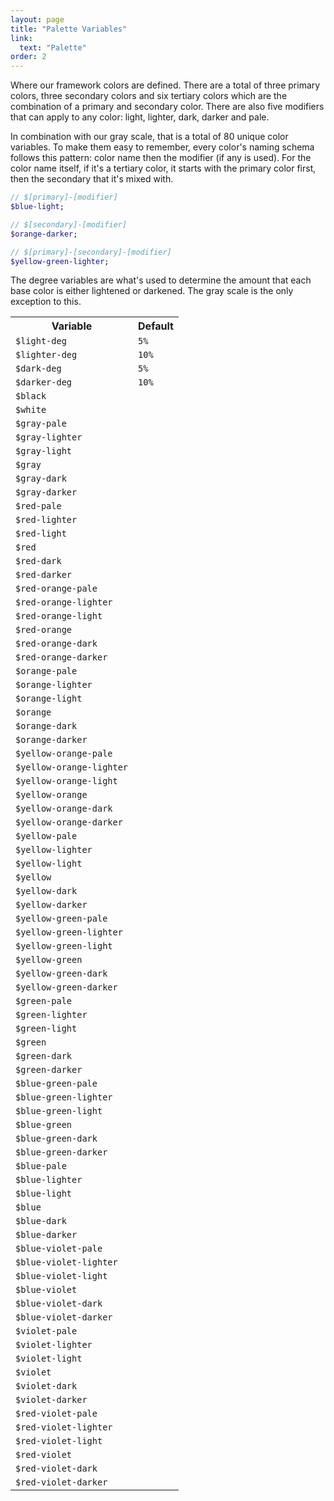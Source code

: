 ```yaml
---
layout: page
title: "Palette Variables"
link:
  text: "Palette"
order: 2
---
```


Where our framework colors are defined. There are a total of three primary colors, three secondary colors and six tertiary colors which are the combination of a primary and secondary color. There are also five modifiers that can apply to any color: light, lighter, dark, darker and pale.

In combination with our gray scale, that is a total of 80 unique color variables. To make them easy to remember, every color's naming schema follows this pattern: color name then the modifier (if any is used). For the color name itself, if it's a tertiary color, it starts with the primary color first, then the secondary that it's mixed with.

```scss
// $[primary]-[modifier]
$blue-light;

// $[secondary]-[modifier]
$orange-darker;

// $[primary]-[secondary]-[modifier]
$yellow-green-lighter;
```

The degree variables are what's used to determine the amount that each base color is either lightened or darkened. The gray scale is the only exception to this.

<table class="table table-docs">
  <tr>
    <th>Variable</th>
    <th>Default</th>
  </tr>
  <tr>
    <td><code>$light-deg</code></td>
    <td><code>5%</code></td>
  </tr>
  <tr>
    <td><code>$lighter-deg</code></td>
    <td><code>10%</code></td>
  </tr>
  <tr>
    <td><code>$dark-deg</code></td>
    <td><code>5%</code></td>
  </tr>
  <tr>
    <td><code>$darker-deg</code></td>
    <td><code>10%</code></td>
  </tr>

  <tr>
    <td><code>$black</code></td>
    <td>
      <div class="swatch-wrap">
        <span class="swatch swatch-black"></span>
      </div>
    </td>
  </tr>
  <tr>
    <td><code>$white</code></td>
    <td>
      <div class="swatch-wrap">
        <span class="swatch swatch-white"></span>
      </div>
    </td>
  </tr>

  <!-- Gray -->
  <tr>
    <td><code>$gray-pale</code></td>
    <td>
      <div class="swatch-wrap">
        <span class="swatch swatch-gray-pale"></span>
      </div>
    </td>
  </tr>
  <tr>
    <td><code>$gray-lighter</code></td>
    <td>
      <div class="swatch-wrap">
        <span class="swatch swatch-gray-lighter"></span>
      </div>
    </td>
  </tr>
  <tr>
    <td><code>$gray-light</code></td>
    <td>
      <div class="swatch-wrap">
        <span class="swatch swatch-gray-light"></span>
      </div>
    </td>
  </tr>
  <tr>
    <td><code>$gray</code></td>
    <td>
      <div class="swatch-wrap">
        <span class="swatch swatch-gray"></span>
      </div>
    </td>
  </tr>
  <tr>
    <td><code>$gray-dark</code></td>
    <td>
      <div class="swatch-wrap">
        <span class="swatch swatch-gray-dark"></span>
      </div>
    </td>
  </tr>
  <tr>
    <td><code>$gray-darker</code></td>
    <td>
      <div class="swatch-wrap">
        <span class="swatch swatch-gray-darker"></span>
      </div>
    </td>
  </tr>

  <!-- Red -->
  <tr>
    <td><code>$red-pale</code></td>
    <td>
      <div class="swatch-wrap">
        <span class="swatch swatch-red-pale"></span>
      </div>
    </td>
  </tr>
  <tr>
    <td><code>$red-lighter</code></td>
    <td>
      <div class="swatch-wrap">
        <span class="swatch swatch-red-lighter"></span>
      </div>
    </td>
  </tr>
  <tr>
    <td><code>$red-light</code></td>
    <td>
      <div class="swatch-wrap">
        <span class="swatch swatch-red-light"></span>
      </div>
    </td>
  </tr>
  <tr>
    <td><code>$red</code></td>
    <td>
      <div class="swatch-wrap">
        <span class="swatch swatch-red"></span>
      </div>
    </td>
  </tr>
  <tr>
    <td><code>$red-dark</code></td>
    <td>
      <div class="swatch-wrap">
        <span class="swatch swatch-red-dark"></span>
      </div>
    </td>
  </tr>
  <tr>
    <td><code>$red-darker</code></td>
    <td>
      <div class="swatch-wrap">
        <span class="swatch swatch-red-darker"></span>
      </div>
    </td>
  </tr>

  <!-- Red Orange -->
  <tr>
    <td><code>$red-orange-pale</code></td>
    <td>
      <div class="swatch-wrap">
        <span class="swatch swatch-red-orange-pale"></span>
      </div>
    </td>
  </tr>
  <tr>
    <td><code>$red-orange-lighter</code></td>
    <td>
      <div class="swatch-wrap">
        <span class="swatch swatch-red-orange-lighter"></span>
      </div>
    </td>
  </tr>
  <tr>
    <td><code>$red-orange-light</code></td>
    <td>
      <div class="swatch-wrap">
        <span class="swatch swatch-red-orange-light"></span>
      </div>
    </td>
  </tr>
  <tr>
    <td><code>$red-orange</code></td>
    <td>
      <div class="swatch-wrap">
        <span class="swatch swatch-red-orange"></span>
      </div>
    </td>
  </tr>
  <tr>
    <td><code>$red-orange-dark</code></td>
    <td>
      <div class="swatch-wrap">
        <span class="swatch swatch-red-orange-dark"></span>
      </div>
    </td>
  </tr>
  <tr>
    <td><code>$red-orange-darker</code></td>
    <td>
      <div class="swatch-wrap">
        <span class="swatch swatch-red-orange-darker"></span>
      </div>
    </td>
  </tr>

  <!-- Orange -->
  <tr>
    <td><code>$orange-pale</code></td>
    <td>
      <div class="swatch-wrap">
        <span class="swatch swatch-orange-pale"></span>
      </div>
    </td>
  </tr>
  <tr>
    <td><code>$orange-lighter</code></td>
    <td>
      <div class="swatch-wrap">
        <span class="swatch swatch-orange-lighter"></span>
      </div>
    </td>
  </tr>
  <tr>
    <td><code>$orange-light</code></td>
    <td>
      <div class="swatch-wrap">
        <span class="swatch swatch-orange-light"></span>
      </div>
    </td>
  </tr>
  <tr>
    <td><code>$orange</code></td>
    <td>
      <div class="swatch-wrap">
        <span class="swatch swatch-orange"></span>
      </div>
    </td>
  </tr>
  <tr>
    <td><code>$orange-dark</code></td>
    <td>
      <div class="swatch-wrap">
        <span class="swatch swatch-orange-dark"></span>
      </div>
    </td>
  </tr>
  <tr>
    <td><code>$orange-darker</code></td>
    <td>
      <div class="swatch-wrap">
        <span class="swatch swatch-orange-darker"></span>
      </div>
    </td>
  </tr>

  <!-- Yellow Orange -->
  <tr>
    <td><code>$yellow-orange-pale</code></td>
    <td>
      <div class="swatch-wrap">
        <span class="swatch swatch-yellow-orange-pale"></span>
      </div>
    </td>
  </tr>
  <tr>
    <td><code>$yellow-orange-lighter</code></td>
    <td>
      <div class="swatch-wrap">
        <span class="swatch swatch-yellow-orange-lighter"></span>
      </div>
    </td>
  </tr>
  <tr>
    <td><code>$yellow-orange-light</code></td>
    <td>
      <div class="swatch-wrap">
        <span class="swatch swatch-yellow-orange-light"></span>
      </div>
    </td>
  </tr>
  <tr>
    <td><code>$yellow-orange</code></td>
    <td>
      <div class="swatch-wrap">
        <span class="swatch swatch-yellow-orange"></span>
      </div>
    </td>
  </tr>
  <tr>
    <td><code>$yellow-orange-dark</code></td>
    <td>
      <div class="swatch-wrap">
        <span class="swatch swatch-yellow-orange-dark"></span>
      </div>
    </td>
  </tr>
  <tr>
    <td><code>$yellow-orange-darker</code></td>
    <td>
      <div class="swatch-wrap">
        <span class="swatch swatch-yellow-orange-darker"></span>
      </div>
    </td>
  </tr>

  <!-- Yellow -->
  <tr>
    <td><code>$yellow-pale</code></td>
    <td>
      <div class="swatch-wrap">
        <span class="swatch swatch-yellow-pale"></span>
      </div>
    </td>
  </tr>
  <tr>
    <td><code>$yellow-lighter</code></td>
    <td>
      <div class="swatch-wrap">
        <span class="swatch swatch-yellow-lighter"></span>
      </div>
    </td>
  </tr>
  <tr>
    <td><code>$yellow-light</code></td>
    <td>
      <div class="swatch-wrap">
        <span class="swatch swatch-yellow-light"></span>
      </div>
    </td>
  </tr>
  <tr>
    <td><code>$yellow</code></td>
    <td>
      <div class="swatch-wrap">
        <span class="swatch swatch-yellow"></span>
      </div>
    </td>
  </tr>
  <tr>
    <td><code>$yellow-dark</code></td>
    <td>
      <div class="swatch-wrap">
        <span class="swatch swatch-yellow-dark"></span>
      </div>
    </td>
  </tr>
  <tr>
    <td><code>$yellow-darker</code></td>
    <td>
      <div class="swatch-wrap">
        <span class="swatch swatch-yellow-darker"></span>
      </div>
    </td>
  </tr>

  <!-- Yellow Green -->
  <tr>
    <td><code>$yellow-green-pale</code></td>
    <td>
      <div class="swatch-wrap">
        <span class="swatch swatch-yellow-green-pale"></span>
      </div>
    </td>
  </tr>
  <tr>
    <td><code>$yellow-green-lighter</code></td>
    <td>
      <div class="swatch-wrap">
        <span class="swatch swatch-yellow-green-lighter"></span>
      </div>
    </td>
  </tr>
  <tr>
    <td><code>$yellow-green-light</code></td>
    <td>
      <div class="swatch-wrap">
        <span class="swatch swatch-yellow-green-light"></span>
      </div>
    </td>
  </tr>
  <tr>
    <td><code>$yellow-green</code></td>
    <td>
      <div class="swatch-wrap">
        <span class="swatch swatch-yellow-green"></span>
      </div>
    </td>
  </tr>
  <tr>
    <td><code>$yellow-green-dark</code></td>
    <td>
      <div class="swatch-wrap">
        <span class="swatch swatch-yellow-green-dark"></span>
      </div>
    </td>
  </tr>
  <tr>
    <td><code>$yellow-green-darker</code></td>
    <td>
      <div class="swatch-wrap">
        <span class="swatch swatch-yellow-green-darker"></span>
      </div>
    </td>
  </tr>

  <!-- Green -->
  <tr>
    <td><code>$green-pale</code></td>
    <td>
      <div class="swatch-wrap">
        <span class="swatch swatch-green-pale"></span>
      </div>
    </td>
  </tr>
  <tr>
    <td><code>$green-lighter</code></td>
    <td>
      <div class="swatch-wrap">
        <span class="swatch swatch-green-lighter"></span>
      </div>
    </td>
  </tr>
  <tr>
    <td><code>$green-light</code></td>
    <td>
      <div class="swatch-wrap">
        <span class="swatch swatch-green-light"></span>
      </div>
    </td>
  </tr>
  <tr>
    <td><code>$green</code></td>
    <td>
      <div class="swatch-wrap">
        <span class="swatch swatch-green"></span>
      </div>
    </td>
  </tr>
  <tr>
    <td><code>$green-dark</code></td>
    <td>
      <div class="swatch-wrap">
        <span class="swatch swatch-green-dark"></span>
      </div>
    </td>
  </tr>
  <tr>
    <td><code>$green-darker</code></td>
    <td>
      <div class="swatch-wrap">
        <span class="swatch swatch-green-darker"></span>
      </div>
    </td>
  </tr>

  <!-- Blue Green -->
  <tr>
    <td><code>$blue-green-pale</code></td>
    <td>
      <div class="swatch-wrap">
        <span class="swatch swatch-blue-green-pale"></span>
      </div>
    </td>
  </tr>
  <tr>
    <td><code>$blue-green-lighter</code></td>
    <td>
      <div class="swatch-wrap">
        <span class="swatch swatch-blue-green-lighter"></span>
      </div>
    </td>
  </tr>
  <tr>
    <td><code>$blue-green-light</code></td>
    <td>
      <div class="swatch-wrap">
        <span class="swatch swatch-blue-green-light"></span>
      </div>
    </td>
  </tr>
  <tr>
    <td><code>$blue-green</code></td>
    <td>
      <div class="swatch-wrap">
        <span class="swatch swatch-blue-green"></span>
      </div>
    </td>
  </tr>
  <tr>
    <td><code>$blue-green-dark</code></td>
    <td>
      <div class="swatch-wrap">
        <span class="swatch swatch-blue-green-dark"></span>
      </div>
    </td>
  </tr>
  <tr>
    <td><code>$blue-green-darker</code></td>
    <td>
      <div class="swatch-wrap">
        <span class="swatch swatch-blue-green-darker"></span>
      </div>
    </td>
  </tr>

  <!-- Blue -->
  <tr>
    <td><code>$blue-pale</code></td>
    <td>
      <div class="swatch-wrap">
        <span class="swatch swatch-blue-pale"></span>
      </div>
    </td>
  </tr>
  <tr>
    <td><code>$blue-lighter</code></td>
    <td>
      <div class="swatch-wrap">
        <span class="swatch swatch-blue-lighter"></span>
      </div>
    </td>
  </tr>
  <tr>
    <td><code>$blue-light</code></td>
    <td>
      <div class="swatch-wrap">
        <span class="swatch swatch-blue-light"></span>
      </div>
    </td>
  </tr>
  <tr>
    <td><code>$blue</code></td>
    <td>
      <div class="swatch-wrap">
        <span class="swatch swatch-blue"></span>
      </div>
    </td>
  </tr>
  <tr>
    <td><code>$blue-dark</code></td>
    <td>
      <div class="swatch-wrap">
        <span class="swatch swatch-blue-dark"></span>
      </div>
    </td>
  </tr>
  <tr>
    <td><code>$blue-darker</code></td>
    <td>
      <div class="swatch-wrap">
        <span class="swatch swatch-blue-darker"></span>
      </div>
    </td>
  </tr>

  <!-- Blue Violet -->
  <tr>
    <td><code>$blue-violet-pale</code></td>
    <td>
      <div class="swatch-wrap">
        <span class="swatch swatch-blue-violet-pale"></span>
      </div>
    </td>
  </tr>
  <tr>
    <td><code>$blue-violet-lighter</code></td>
    <td>
      <div class="swatch-wrap">
        <span class="swatch swatch-blue-violet-lighter"></span>
      </div>
    </td>
  </tr>
  <tr>
    <td><code>$blue-violet-light</code></td>
    <td>
      <div class="swatch-wrap">
        <span class="swatch swatch-blue-violet-light"></span>
      </div>
    </td>
  </tr>
  <tr>
    <td><code>$blue-violet</code></td>
    <td>
      <div class="swatch-wrap">
        <span class="swatch swatch-blue-violet"></span>
      </div>
    </td>
  </tr>
  <tr>
    <td><code>$blue-violet-dark</code></td>
    <td>
      <div class="swatch-wrap">
        <span class="swatch swatch-blue-violet-dark"></span>
      </div>
    </td>
  </tr>
  <tr>
    <td><code>$blue-violet-darker</code></td>
    <td>
      <div class="swatch-wrap">
        <span class="swatch swatch-blue-violet-darker"></span>
      </div>
    </td>
  </tr>

  <!-- Violet -->
  <tr>
    <td><code>$violet-pale</code></td>
    <td>
      <div class="swatch-wrap">
        <span class="swatch swatch-violet-pale"></span>
      </div>
    </td>
  </tr>
  <tr>
    <td><code>$violet-lighter</code></td>
    <td>
      <div class="swatch-wrap">
        <span class="swatch swatch-violet-lighter"></span>
      </div>
    </td>
  </tr>
  <tr>
    <td><code>$violet-light</code></td>
    <td>
      <div class="swatch-wrap">
        <span class="swatch swatch-violet-light"></span>
      </div>
    </td>
  </tr>
  <tr>
    <td><code>$violet</code></td>
    <td>
      <div class="swatch-wrap">
        <span class="swatch swatch-violet"></span>
      </div>
    </td>
  </tr>
  <tr>
    <td><code>$violet-dark</code></td>
    <td>
      <div class="swatch-wrap">
        <span class="swatch swatch-violet-dark"></span>
      </div>
    </td>
  </tr>
  <tr>
    <td><code>$violet-darker</code></td>
    <td>
      <div class="swatch-wrap">
        <span class="swatch swatch-violet-darker"></span>
      </div>
    </td>
  </tr>

  <!-- Red Violet -->
  <tr>
    <td><code>$red-violet-pale</code></td>
    <td>
      <div class="swatch-wrap">
        <span class="swatch swatch-red-violet-pale"></span>
      </div>
    </td>
  </tr>
  <tr>
    <td><code>$red-violet-lighter</code></td>
    <td>
      <div class="swatch-wrap">
        <span class="swatch swatch-red-violet-lighter"></span>
      </div>
    </td>
  </tr>
  <tr>
    <td><code>$red-violet-light</code></td>
    <td>
      <div class="swatch-wrap">
        <span class="swatch swatch-red-violet-light"></span>
      </div>
    </td>
  </tr>
  <tr>
    <td><code>$red-violet</code></td>
    <td>
      <div class="swatch-wrap">
        <span class="swatch swatch-red-violet"></span>
      </div>
    </td>
  </tr>
  <tr>
    <td><code>$red-violet-dark</code></td>
    <td>
      <div class="swatch-wrap">
        <span class="swatch swatch-red-violet-dark"></span>
      </div>
    </td>
  </tr>
  <tr>
    <td><code>$red-violet-darker</code></td>
    <td>
      <div class="swatch-wrap">
        <span class="swatch swatch-red-violet-darker"></span>
      </div>
    </td>
  </tr>

</table>

<script defer="defer">
;(function ($) {
  'use strict';
  $(document).ready(function () {

    //Function to convert hex format to a rgb color
    function rgb2hex(orig){
      var rgb = orig.replace(/\s/g,'').match(/^rgba?\((\d+),(\d+),(\d+)/i);
      return (rgb && rgb.length === 4) ? "#" +
        ("0" + parseInt(rgb[1],10).toString(16)).slice(-2) +
        ("0" + parseInt(rgb[2],10).toString(16)).slice(-2) +
        ("0" + parseInt(rgb[3],10).toString(16)).slice(-2) : orig;
    }

    $('.swatch-wrap').each(function() {
      var swatch = $(this).find('.swatch').css('background-color');
      $(this).append('<input type="text" class="input swatch-value" onclick="this.select()" value="' + rgb2hex(swatch) + '" readonly="">');
      // $(this).append('<code>' + rgb2hex(swatch) + '</code>');
    });

  });
}(jQuery));
</script>
